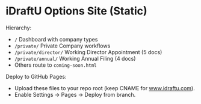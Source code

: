 # iDraftU Options Site (Static)

Hierarchy:
- `/` Dashboard with company types
- `/private/` Private Company workflows
- `/private/director/` Working Director Appointment (5 docs)
- `/private/annual/` Working Annual Filing (4 docs)
- Others route to `coming-soon.html`

Deploy to GitHub Pages:
- Upload these files to your repo root (keep CNAME for www.idraftu.com).
- Enable Settings → Pages → Deploy from branch.
